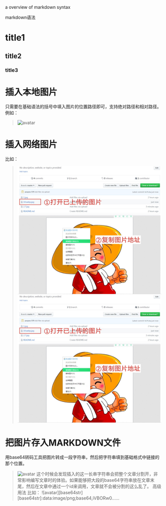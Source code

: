 a overview of markdown syntax

markdown语法

# title1
## title2
### title3

# 插入本地图片
只需要在基础语法的括号中填入图片的位置路径即可，支持绝对路径和相对路径。
例如：
> ![avatar](/home/picture/1.png)

# 插入网络图片
比如： 
> ![avatar](https://github.com/youyou-579/123/blob/master/2.8.jpg?raw=true)
![avatar](https://github.com/youyou-579/123/blob/master/2.8.jpg?raw=true)

# 把图片存入MARKDOWN文件
用base64转码工具把图片转成一段字符串，然后把字符串填到基础格式中链接的那个位置。
> ![avatar](data:image/png;base64,iVBORw0......)
这个时候会发现插入的这一长串字符串会把整个文章分割开，非常影响编写文章时的体验。如果能够把大段的base64字符串放在文章末尾，然后在文章中通过一个id来调用，文章就不会被分割的这么乱了。
高级用法
比如：
> ![avatar][base64str]
> [base64str]:data:image/png;base64,iVBORw0......
